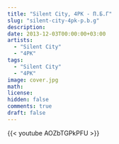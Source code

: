 ```yaml
---
title: "Silent City, 4PK - П.Б.Г" 
slug: "silent-city-4pk-p.b.g"
description: 
date: 2013-12-03T00:00:00+03:00
artists:
  - "Silent City"
  - "4PK"
tags:
  - "Silent City"
  - "4PK"
image: cover.jpg
math: 
license: 
hidden: false
comments: true
draft: false
---
```


{{< youtube AOZbTGPkPFU >}}
